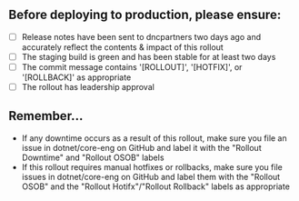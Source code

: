 ## Before deploying to production, please ensure:
- [ ] Release notes have been sent to dncpartners two days ago and accurately reflect the contents & impact of this rollout
- [ ] The staging build is green and has been stable for at least two days
- [ ] The commit message contains '[ROLLOUT]', '[HOTFIX]', or '[ROLLBACK]' as appropriate
- [ ] The rollout has leadership approval

## Remember...
* If any downtime occurs as a result of this rollout, make sure you file an issue in dotnet/core-eng on GitHub and label it with the "Rollout Downtime" and "Rollout OSOB" labels
* If this rollout requires manual hotfixes or rollbacks, make sure you file issues in dotnet/core-eng on GitHub and label them with the "Rollout OSOB" and the "Rollout Hotifx"/"Rollout Rollback" labels as appropriate
